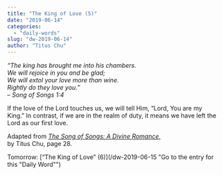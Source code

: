 ```yaml
---
title: "The King of Love (5)"
date: "2019-06-14"
categories: 
  - "daily-words"
slug: "dw-2019-06-14"
author: "Titus Chu"
---
```


_“The king has brought me into his chambers._  
_We will rejoice in you and be glad;_  
_We will extol your love more than wine._  
_Rightly do they love you.”_  
_– Song of Songs 1:4_

If the love of the Lord touches us, we will tell Him, “Lord, You are my King.” In contrast, if we are in the realm of duty, it means we have left the Lord as our first love.

Adapted from _[The Song of Songs: A Divine Romance,](/song-of-songs-dr/)_  
by Titus Chu, page 28.

Tomorrow: [“The King of Love” (6)](/dw-2019-06-15 "Go to the entry for this "Daily Word"")
